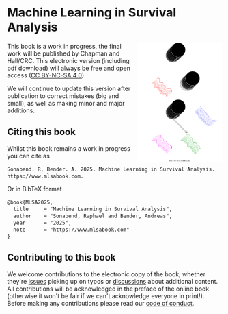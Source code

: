 # Machine Learning in Survival Analysis

<img src="book/Figures/cover_inverse.svg" align="right" width = "200" />

This book is a work in progress, the final work will be published by Chapman and Hall/CRC.
This electronic version (including pdf download) will always be free and open access ([CC BY-NC-SA 4.0](https://creativecommons.org/licenses/by-nc-sa/4.0/)).

We will continue to update this version after publication to correct mistakes (big and small), as well as making minor and major additions.

## Citing this book

Whilst this book remains a work in progress you can cite as

```
Sonabend. R, Bender. A. 2025. Machine Learning in Survival Analysis.
https://www.mlsabook.com.
```

Or in BibTeX format

```
@book{MLSA2025,
  title     = "Machine Learning in Survival Analysis",
  author    = "Sonabend, Raphael and Bender, Andreas",
  year      = "2025",
  note      = "https://www.mlsabook.com"
}
```

## Contributing to this book

We welcome contributions to the electronic copy of the book, whether they're [issues](https://github.com/mlsa-book/MLSA/issues) picking up on typos or [discussions](https://github.com/mlsa-book/MLSA/discussions) about additional content.
All contributions will be acknowledged in the preface of the online book (otherwise it won't be fair if we can't acknowledge everyone in print!).
Before making any contributions please read our [code of conduct](https://github.com/mlsa-book/MLSA?tab=coc-ov-file#readme).
